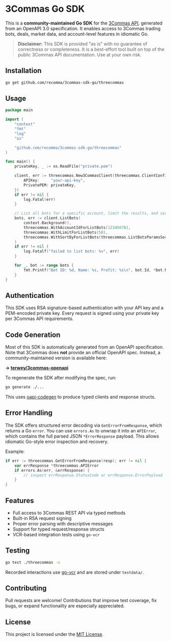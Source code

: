# 3Commas Go SDK

This is a **community-maintained Go SDK** for the [3Commas API](https://developers.3commas.io), generated from an OpenAPI 3.0 specification. It enables access to 3Commas trading bots, deals, market data, and account-level features in idiomatic Go.

> **Disclaimer:** This SDK is provided "as is" with no guarantee of correctness or completeness. It is a best-effort tool built on top of the public 3Commas API documentation. Use at your own risk.

## Installation

```bash
go get github.com/recomma/3commas-sdk-go/threecommas
```

## Usage

```go
package main

import (
	"context"
	"fmt"
	"log"
	"os"

	"github.com/recomma/3commas-sdk-go/threecommas"
)

func main() {
	privateKey, _ := os.ReadFile("private.pem")

	client, err := threecommas.New3CommasClient(threecommas.ClientConfig{
		APIKey:     "your-api-key",
		PrivatePEM: privateKey,
	})
	if err != nil {
		log.Fatal(err)
	}

    // List all bots for a specific account, limit the results, and sort by profit
    bots, err := client.ListBots(
        context.Background(),
        threecommas.WithAccountIdForListBots(12345678),
        threecommas.WithLimitForListBots(50),
        threecommas.WithSortByForListBots(threecommas.ListBotsParamsSortByProfit),
    )
    if err != nil {
        log.Fatalf("failed to list bots: %v", err)
    }

    for _, bot := range bots {
        fmt.Printf("Bot ID: %d, Name: %s, Profit: %s\n", bot.Id, *bot.Name, bot.ActiveDealsUsdProfit)
    }
}
```

## Authentication

This SDK uses RSA signature-based authentication with your API key and a PEM-encoded private key. Every request is signed using your private key per 3Commas API requirements.

## Code Generation

Most of this SDK is automatically generated from an OpenAPI specification. Note that 3Commas does **not** provide an official OpenAPI spec. Instead, a community-maintained version is available here:

**→ [terwey/3commas-openapi](https://github.com/terwey/3commas-openapi)**

To regenerate the SDK after modifying the spec, run:

```bash
go generate ./...
```

This uses [oapi-codegen](https://github.com/deepmap/oapi-codegen) to produce typed clients and response structs.

## Error Handling

The SDK offers structured error decoding via `GetErrorFromResponse`, which returns a Go `error`. You can use `errors.As` to unwrap it into an `APIError`, which contains the full parsed JSON `*ErrorResponse` payload. This allows idiomatic Go-style error inspection and recovery.

Example:

```go
if err := threecommas.GetErrorFromResponse(resp); err != nil {
	var errResponse *threecommas.APIError
	if errors.As(err, &errResponse) {
		// inspect errResponse.StatusCode or errResponse.ErrorPayload
	}
}
```

## Features

* Full access to 3Commas REST API via typed methods
* Built-in RSA request signing
* Proper error parsing with descriptive messages
* Support for typed request/response structs
* VCR-based integration tests using `go-vcr`

## Testing

```bash
go test ./threecommas -v
```

Recorded interactions use [go-vcr](https://github.com/dnaeon/go-vcr) and are stored under `testdata/`.

## Contributing

Pull requests are welcome! Contributions that improve test coverage, fix bugs, or expand functionality are especially appreciated.

## License

This project is licensed under the [MIT License](LICENSE).
